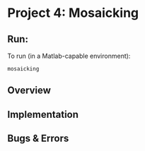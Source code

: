 # Project 4: Mosaicking

## Run:
To run (in a Matlab-capable environment):
```
mosaicking
```

## Overview

## Implementation

## Bugs & Errors